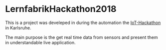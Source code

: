 # LernfabrikHackathon2018

This is a project was develeped in during the automation the [IoT-Hackathon](http://globallearningfactory.com/news/hackathon/) in Karlsruhe. 

The main purpose is the get real time data from sensors and present them in understandable live application.




